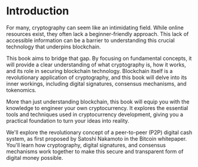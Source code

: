 # Introduction

For many, cryptography can seem like an intimidating field. While online resources exist, they often lack a beginner-friendly approach. This lack of accessible information can be a barrier to understanding this crucial technology that underpins blockchain.

This book aims to bridge that gap. By focusing on fundamental concepts, it will provide a clear understanding of what cryptography is, how it works, and its role in securing blockchain technology. Blockchain itself is a revolutionary application of cryptography, and this book will delve into its inner workings, including digital signatures, consensus mechanisms, and tokenomics.

More than just understanding blockchain, this book will equip you with the knowledge to engineer your own cryptocurrency. It explores the essential tools and techniques used in cryptocurrency development, giving you a practical foundation to turn your ideas into reality.

We'll explore the revolutionary concept of a peer-to-peer (P2P) digital cash system, as first proposed by Satoshi Nakamoto in the Bitcoin whitepaper. You'll learn how cryptography, digital signatures, and consensus mechanisms work together to make this secure and transparent form of digital money possible.
